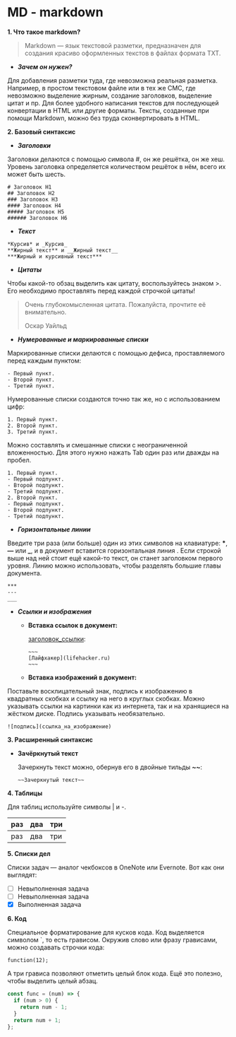 # MD - markdown
__1. **Что такое markdown?**__

   > Markdown — язык текстовой разметки, предназначен для создания красиво оформленных текстов в файлах формата ТХТ. 

   * ***Зачем он нужен?***

Для добавления разметки туда, где невозможна реальная разметка. Например, в простом текстовом файле или в тех же СМС, где невозможно выделение жирным, создание заголовков, выделение цитат и пр.
Для более удобного написания текстов для последующей конвертации в HTML или другие форматы. Тексты, созданные при помощи Markdown, можно без труда сконвертировать в HTML.

__2. **Базовый синтаксис**__

* ***Заголовки***

Заголовки делаются с помощью символа #, он же решётка, он же хеш. Уровень заголовка определяется количеством решёток в нём, всего их может быть шесть.

```
# Заголовок H1
## Заголовок H2
### Заголовок H3
#### Заголовок H4
##### Заголовок H5
###### Заголовок H6 
```
   * ***Текст***

    *Курсив* и _Курсив_
    **Жирный текст** и __Жирный текст__
    ***Жирный и курсивный текст***  



   * ***Цитаты***

   Чтобы какой-то обзац выделить как цитату, воспользуйтесь знаком >. Его необходимо проставлять перед каждой строчкой цитаты!


   > Очень глубокомысленная цитата. Пожалуйста, прочтите её внимательно.
   >
   > Оскар Уайльд


   * ***Нумерованные и маркированные списки***

   Маркированные списки делаются с помощью дефиса, проставляемого перед каждым пунктом:

   ~~~
  - Первый пункт.
  - Второй пункт.
  - Третий пункт.
   ~~~

   Нумерованные списки создаются точно так же, но с использованием цифр:

   ~~~
   1. Первый пункт.
   2. Второй пункт.
   3. Третий пункт.
   ~~~   
   Можно составлять и смешанные списки с неограниченной вложенностью. Для этого нужно нажать Tab один раз или дважды на пробел.

   ~~~
   1. Первый пункт.
   - Первый подпункт.
   - Второй подпункт.
   - Третий подпункт.
   2. Второй пункт.
   - Первый подпункт.
   - Второй подпункт.
   - Третий подпункт.
   ~~~

   * ***Горизонтальные линии***

   Введите три раза (или больше) один из этих символов на клавиатуре: **\***, **—** или **_**, и в документ вставится горизонтальная линия . Если строкой выше над ней стоит ещё какой-то текст, он станет заголовком первого уровня. Линию можно использовать, чтобы разделять большие главы документа.
   ~~~
   ***
   ---
   ___
   ~~~
   
   * ***Ссылки и изображения***

      - **Вставка ссылок в документ:**

         [заголовок_ссылки](сама_ссылка):

            ~~~
            [Лайфхакер](lifehacker.ru)
            ~~~

      - **Вставка изображений в документ:**

   Поставьте восклицательный знак, подпись к изображению в квадратных скобках и ссылку на него в круглых скобках. Можно указывать ссылки на картинки как из интернета, так и на хранящиеся на жёстком диске. Подпись указывать необязательно. 

   ~~~
   ![подпись](ссылка_на_изображение)
   ~~~

__3. **Расширенный синтаксис**__  

   * **Зачёркнутый текст**

     Зачеркнуть текст можно, обернув его в двойные тильды __~~__:
     ~~~
     ~~Зачеркнутый текст~~
     ~~~

__4. **Таблицы**__

 Для таблиц используйте символы | и -. 

| раз | два | три |
|:----|:----|:----|
| раз | два | три |

__5. **Списки дел**__

Списки задач — аналог чекбоксов в OneNote или Evernote. Вот как они выглядят:

- [ ] Невыполненная задача
- [ ] Невыполненная задача
- [X] Выполненная задача

__6. **Код**__

Специальное форматирование для кусков кода. Код выделяется символом `, то есть грависом. Окружив слово или фразу грависами, можно создавать строчки кода:

`function(12);`

А три грависа позволяют отметить целый блок кода. Ещё это полезно, чтобы выделить целый абзац.

```javascript
const func = (num) => {
  if (num > 0) {
    return num - 1;
  }
  return num + 1;
};
```